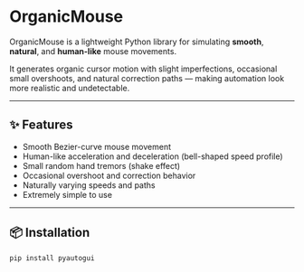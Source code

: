 # OrganicMouse

OrganicMouse is a lightweight Python library for simulating **smooth**, **natural**, and **human-like** mouse movements.

It generates organic cursor motion with slight imperfections, occasional small overshoots, and natural correction paths — making automation look more realistic and undetectable.

---

## ✨ Features

- Smooth Bezier-curve mouse movement
- Human-like acceleration and deceleration (bell-shaped speed profile)
- Small random hand tremors (shake effect)
- Occasional overshoot and correction behavior
- Naturally varying speeds and paths
- Extremely simple to use

---

## 📦 Installation

```bash
pip install pyautogui
